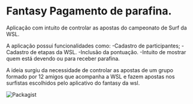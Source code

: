 # Fantasy Pagamento de parafina.

Aplicação com intuito de controlar as apostas do campeonato de Surf da WSL.

A aplicação possui funcionalidades como:</b>
-Cadastro de participantes;
-Cadastro de etapas da WSL.
-Inclusão da pontuação.
-Intuito de mostrar quem está devendo ou para receber parafina.

A ideia surgiu da necessidade de controlar as apostas de um grupo formado por 12 amigos que acompanha a WSL e fazem apostas 
nos surfistas escolhidos pelo aplicativo do fantasy da wsl. 


![Packagist](https://img.shields.io/packagist/l/doctrine/orm.svg)



